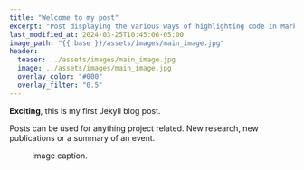 ```yaml
---
title: "Welcome to my post"
excerpt: "Post displaying the various ways of highlighting code in Markdown."
last_modified_at: 2024-03-25T10:45:06-05:00
image_path: "{{ base }}/assets/images/main_image.jpg"
header:
  teaser: ../assets/images/main_image.jpg
  image: ../assets/images/main_image.jpg
  overlay_color: "#000"
  overlay_filter: "0.5"
---
```


**Exciting**, this is my first Jekyll blog post. 

Posts can be used for anything project related. New research, new publications or a summary of an event.

<figure style="width: 180px" class="align-center">
  <a href="{{base}}/assets/images/logo.jpg" title="The Pixel Tracker logo" alt="The Pixel Tracker logo">
  <img src="{{base}}/assets/images/logo.jpg" alt=""></a>
  <figcaption>Image caption.</figcaption>
</figure>
